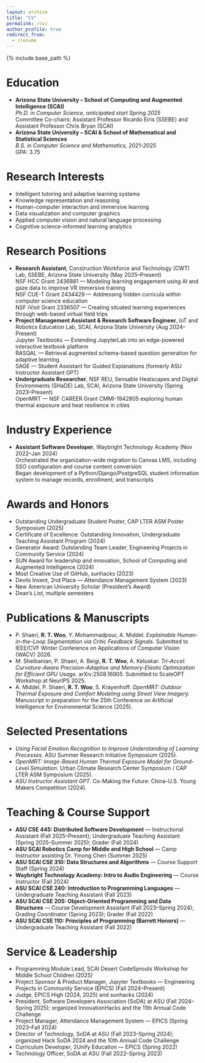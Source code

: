 ```yaml
---
layout: archive
title: "CV"
permalink: /cv/
author_profile: true
redirect_from:
  - /resume
---
```


{% include base_path %}

Education
======
* **Arizona State University – School of Computing and Augmented Intelligence (SCAI)**  
  *Ph.D. in Computer Science, anticipated start Spring 2025*  
  Committee Co-chairs: Assistant Professor Ricardo Eiris (SSEBE) and Assistant Professor Chris Bryan (SCAI)
* **Arizona State University – SCAI & School of Mathematical and Statistical Sciences**  
  *B.S. in Computer Science and Mathematics, 2021-2025*  
  GPA: 3.75

Research Interests
======
* Intelligent tutoring and adaptive learning systems
* Knowledge representation and reasoning
* Human-computer interaction and immersive learning
* Data visualization and computer graphics
* Applied computer vision and natural language processing
* Cognitive science-informed learning analytics

Research Positions
======
* **Research Assistant**, Construction Workforce and Technology (CWT) Lab, SSEBE, Arizona State University (May 2025–Present)  
  NSF HCC Grant 2436881 — Modeling learning engagement using AI and gaze data to improve VR immersive training  
  NSF CUE-T Grant 2434429 — Addressing hidden curricula within computer science education  
  NSF iVisit Grant 2336507 — Creating situated learning experiences through web-based virtual field trips
* **Project Management Assistant & Research Software Engineer**, IoT and Robotics Education Lab, SCAI, Arizona State University (Aug 2024–Present)  
  Jupyter Textbooks — Extending JupyterLab into an edge-powered interactive textbook platform  
  RASQAL — Retrieval augmented schema-based question generation for adaptive learning  
  SAGE — Student Assistant for Guided Explanations (formerly ASU Instructor Assistant GPT)
* **Undergraduate Researcher**, NSF REU, Sensable Heatscapes and Digital Environments (SHaDE) Lab, SCAI, Arizona State University (Spring 2023–Present)  
  OpenMRT — NSF CAREER Grant CMMI-1942805 exploring human thermal exposure and heat resilience in cities

Industry Experience
======
* **Assistant Software Developer**, Waybright Technology Academy (Nov 2022–Jan 2024)  
  Orchestrated the organization-wide migration to Canvas LMS, including SSO configuration and course content conversion  
  Began development of a Python/Django/PostgreSQL student information system to manage records, enrollment, and transcripts

Awards and Honors
======
* Outstanding Undergraduate Student Poster, CAP LTER ASM Poster Symposium (2025)
* Certificate of Excellence: Outstanding Innovation, Undergraduate Teaching Assistant Program (2024)
* Generator Award: Outstanding Team Leader, Engineering Projects in Community Service (2024)
* SUN Award for leadership and innovation, School of Computing and Augmented Intelligence (2024)
* Most Creative Use of GitHub, sunhacks (2023)
* Devils Invent, 2nd Place — Attendance Management System (2023)
* New American University Scholar (President’s Award)
* Dean’s List, multiple semesters

Publications & Manuscripts
======
* P. Shaeri, **R. T. Woo**, Y. Mohammadpour, A. Middel. *Explainable Human-in-the-Loop Segmentation via Critic Feedback Signals.* Submitted to IEEE/CVF Winter Conference on Applications of Computer Vision (WACV) 2026.
* M. Sheibanian, P. Shaeri, A. Beigi, **R. T. Woo**, A. Keluskar. *Tri-Accel: Curvature-Aware Precision-Adaptive and Memory-Elastic Optimization for Efficient GPU Usage.* arXiv:2508.16905. Submitted to ScaleOPT Workshop at NeurIPS 2025.
* A. Middel, P. Shaeri, **R. T. Woo**, S. Krayenhoff. *OpenMRT: Outdoor Thermal Exposure and Comfort Modeling using Street View Imagery.* Manuscript in preparation for the 25th Conference on Artificial Intelligence for Environmental Science (2025).

Selected Presentations
======
* *Using Facial Emotion Recognition to Improve Understanding of Learning Processes.* ASU Summer Research Initiative Symposium (2025).
* *OpenMRT: Image-Based Human Thermal Exposure Model for Ground-Level Simulation.* Urban Climate Research Center Symposium / CAP LTER ASM Symposium (2025).
* *ASU Instructor Assistant GPT.* Co-Making the Future: China-U.S. Young Makers Competition (2024).

Teaching & Course Support
======
* **ASU CSE 445: Distributed Software Development** — Instructional Assistant (Fall 2025–Present); Undergraduate Teaching Assistant (Spring 2025–Summer 2025); Grader (Fall 2024)
* **ASU SCAI Robotics Camp for Middle and High School** — Camp Instructor assisting Dr. Yinong Chen (Summer 2025)
* **ASU SCAI CSE 310: Data Structures and Algorithms** — Course Support Staff (Spring 2024)
* **Waybright Technology Academy: Intro to Audio Engineering** — Course Instructor (Fall 2024)
* **ASU SCAI CSE 240: Introduction to Programming Languages** — Undergraduate Teaching Assistant (Fall 2023)
* **ASU SCAI CSE 205: Object-Oriented Programming and Data Structures** — Course Development Assistant (Fall 2023–Spring 2024); Grading Coordinator (Spring 2023); Grader (Fall 2022)
* **ASU SCAI CSE 110: Principles of Programming (Barrett Honors)** — Undergraduate Teaching Assistant (Fall 2022)

Service & Leadership
======
* Programming Module Lead, SCAI Desert CodeSprouts Workshop for Middle School Children (2025)
* Project Sponsor & Product Manager, Jupyter Textbooks — Engineering Projects in Community Service (EPICS) (Fall 2024–Present)
* Judge, EPICS High (2024, 2025) and sunhacks (2024)
* President, Software Developers Association (SoDA) at ASU (Fall 2024–Spring 2025); organized InnovationHacks and the 11th Annual Code Challenge
* Project Manager, Attendance Management System — EPICS (Spring 2023–Fall 2024)
* Director of Technology, SoDA at ASU (Fall 2023–Spring 2024); organized Hack SoDA 2024 and the 10th Annual Code Challenge
* Curriculum Developer, 2Unify Education — EPICS (Spring 2022)
* Technology Officer, SoDA at ASU (Fall 2022–Spring 2023)
